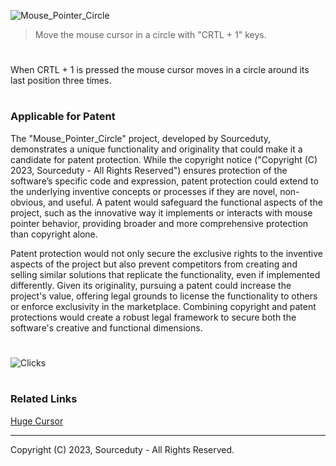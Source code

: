 ![Mouse_Pointer_Circle](https://github.com/sourceduty/Mouse_Pointer_Circle/assets/123030236/e6de8672-255c-46a1-82b4-e790da0bf152)

> Move the mouse cursor in a circle with "CRTL + 1" keys.

#

When CRTL + 1 is pressed the mouse cursor moves in a circle around its last position three times.

#
### Applicable for Patent

The "Mouse_Pointer_Circle" project, developed by Sourceduty, demonstrates a unique functionality and originality that could make it a candidate for patent protection. While the copyright notice ("Copyright (C) 2023, Sourceduty - All Rights Reserved") ensures protection of the software’s specific code and expression, patent protection could extend to the underlying inventive concepts or processes if they are novel, non-obvious, and useful. A patent would safeguard the functional aspects of the project, such as the innovative way it implements or interacts with mouse pointer behavior, providing broader and more comprehensive protection than copyright alone.

Patent protection would not only secure the exclusive rights to the inventive aspects of the project but also prevent competitors from creating and selling similar solutions that replicate the functionality, even if implemented differently. Given its originality, pursuing a patent could increase the project's value, offering legal grounds to license the functionality to others or enforce exclusivity in the marketplace. Combining copyright and patent protections would create a robust legal framework to secure both the software's creative and functional dimensions.

#
![Clicks](https://github.com/user-attachments/assets/8bb78e43-da29-44ad-ac62-71795f80e6f0)

#
### Related Links

[Huge Cursor](https://github.com/sourceduty/Huge_Cursor)

***
Copyright (C) 2023, Sourceduty - All Rights Reserved.
